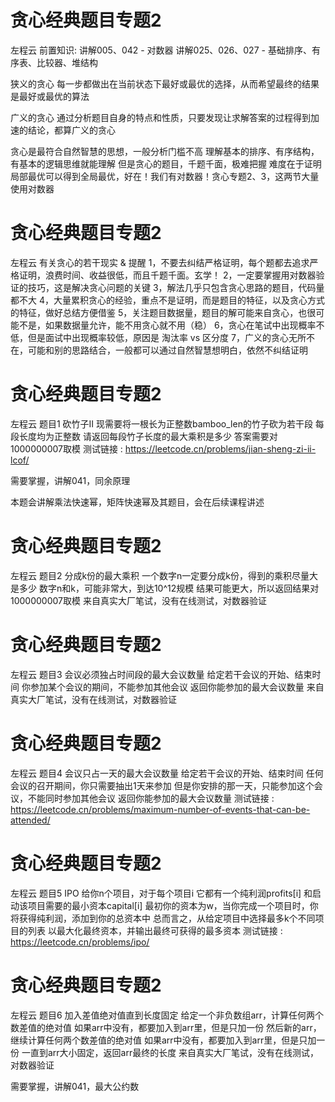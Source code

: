 <!-- Slide number: 1 -->
# 贪心经典题目专题2
左程云
前置知识:
讲解005、042 - 对数器
讲解025、026、027 - 基础排序、有序表、比较器、堆结构

狭义的贪心
每一步都做出在当前状态下最好或最优的选择，从而希望最终的结果是最好或最优的算法

广义的贪心
通过分析题目自身的特点和性质，只要发现让求解答案的过程得到加速的结论，都算广义的贪心

贪心是最符合自然智慧的思想，一般分析门槛不高
理解基本的排序、有序结构，有基本的逻辑思维就能理解
但是贪心的题目，千题千面，极难把握
难度在于证明局部最优可以得到全局最优，好在！我们有对数器！贪心专题2、3，这两节大量使用对数器

<!-- Slide number: 2 -->
# 贪心经典题目专题2
左程云
有关贪心的若干现实 & 提醒
1，不要去纠结严格证明，每个题都去追求严格证明，浪费时间、收益很低，而且千题千面。玄学！
2，一定要掌握用对数器验证的技巧，这是解决贪心问题的关键
3，解法几乎只包含贪心思路的题目，代码量都不大
4，大量累积贪心的经验，重点不是证明，而是题目的特征，以及贪心方式的特征，做好总结方便借鉴
5，关注题目数据量，题目的解可能来自贪心，也很可能不是，如果数据量允许，能不用贪心就不用（稳）
6，贪心在笔试中出现概率不低，但是面试中出现概率较低，原因是 淘汰率 vs 区分度
7，广义的贪心无所不在，可能和别的思路结合，一般都可以通过自然智慧想明白，依然不纠结证明

<!-- Slide number: 3 -->
# 贪心经典题目专题2
左程云
题目1
砍竹子II
现需要将一根长为正整数bamboo_len的竹子砍为若干段
每段长度均为正整数
请返回每段竹子长度的最大乘积是多少
答案需要对1000000007取模
测试链接 : https://leetcode.cn/problems/jian-sheng-zi-ii-lcof/

需要掌握，讲解041，同余原理

本题会讲解乘法快速幂，矩阵快速幂及其题目，会在后续课程讲述

<!-- Slide number: 4 -->
# 贪心经典题目专题2
左程云
题目2
分成k份的最大乘积
一个数字n一定要分成k份，得到的乘积尽量大是多少
数字n和k，可能非常大，到达10^12规模
结果可能更大，所以返回结果对1000000007取模
来自真实大厂笔试，没有在线测试，对数器验证

<!-- Slide number: 5 -->
# 贪心经典题目专题2
左程云
题目3
会议必须独占时间段的最大会议数量
给定若干会议的开始、结束时间
你参加某个会议的期间，不能参加其他会议
返回你能参加的最大会议数量
来自真实大厂笔试，没有在线测试，对数器验证

<!-- Slide number: 6 -->
# 贪心经典题目专题2
左程云
题目4
会议只占一天的最大会议数量
给定若干会议的开始、结束时间
任何会议的召开期间，你只需要抽出1天来参加
但是你安排的那一天，只能参加这个会议，不能同时参加其他会议
返回你能参加的最大会议数量
测试链接 :
https://leetcode.cn/problems/maximum-number-of-events-that-can-be-attended/

<!-- Slide number: 7 -->
# 贪心经典题目专题2
左程云
题目5
IPO
给你n个项目，对于每个项目i
它都有一个纯利润profits[i]
和启动该项目需要的最小资本capital[i]
最初你的资本为w，当你完成一个项目时，你将获得纯利润，添加到你的总资本中
总而言之，从给定项目中选择最多k个不同项目的列表
以最大化最终资本，并输出最终可获得的最多资本
测试链接 : https://leetcode.cn/problems/ipo/

<!-- Slide number: 8 -->
# 贪心经典题目专题2
左程云
题目6
加入差值绝对值直到长度固定
给定一个非负数组arr，计算任何两个数差值的绝对值
如果arr中没有，都要加入到arr里，但是只加一份
然后新的arr，继续计算任何两个数差值的绝对值
如果arr中没有，都要加入到arr里，但是只加一份
一直到arr大小固定，返回arr最终的长度
来自真实大厂笔试，没有在线测试，对数器验证

需要掌握，讲解041，最大公约数